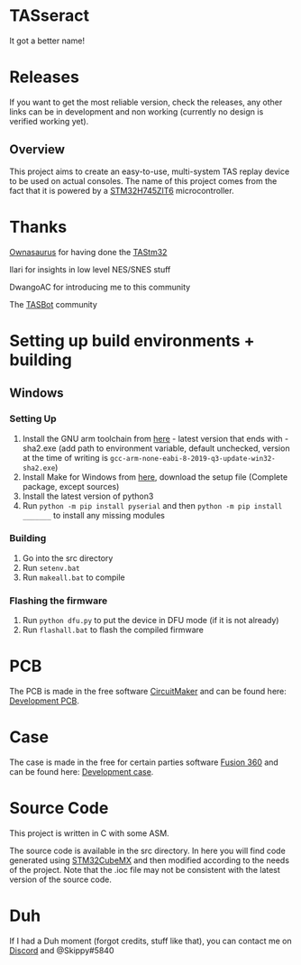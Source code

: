 # TASseract
It got a better name!

# Releases
If you want to get the most reliable version, check the releases, any other links can be in development and non working (currently no design is verified working yet).

## Overview
This project aims to create an easy-to-use, multi-system TAS replay device to be used on actual consoles. The name of this project comes from the fact that it is powered by a [STM32H745ZIT6](https://www.st.com/en/microcontrollers-microprocessors/stm32h745zi.html) microcontroller.

# Thanks
[Ownasaurus](https://github.com/Ownasaurus) for having done the [TAStm32](https://github.com/Ownasaurus/TAStm32)

Ilari for insights in low level NES/SNES stuff

DwangoAC for introducing me to this community

The [TASBot](http://discord.tas.bot) community

# Setting up build environments + building

## Windows
### Setting Up
1. Install the GNU arm toolchain from [here](https://developer.arm.com/tools-and-software/open-source-software/developer-tools/gnu-toolchain/gnu-rm/downloads) - latest version that ends with -sha2.exe (add path to environment variable, default unchecked, version at the time of writing is `gcc-arm-none-eabi-8-2019-q3-update-win32-sha2.exe`)
2. Install Make for Windows from [here](http://gnuwin32.sourceforge.net/packages/make.htm), download the setup file (Complete package, except sources)
3. Install the latest version of python3
4. Run `python -m pip install pyserial` and then `python -m pip install _______` to install any missing modules
### Building
1. Go into the src directory
2. Run `setenv.bat`
3. Run `makeall.bat` to compile
### Flashing the firmware
1. Run `python dfu.py` to put the device in DFU mode (if it is not already)
2. Run `flashall.bat` to flash the compiled firmware

# PCB
The PCB is made in the free software [CircuitMaker](https://circuitmaker.com/) and can be found here: [Development PCB](https://circuitmaker.com/Projects/Details/Hans-Anders-3/TAStm32H745ZIT6).

# Case
The case is made in the free for certain parties software [Fusion 360](http://fusion360.autodesk.com) and can be found here: [Development case](https://a360.co/2Kgfb6K).

# Source Code
This project is written in C with some ASM.

The source code is available in the src directory. In here you will find code generated using [STM32CubeMX](https://www.st.com/en/development-tools/stm32cubemx.html) and then modified according to the needs of the project. Note that the .ioc file may not be consistent with the latest version of the source code.

# Duh
If I had a Duh moment (forgot credits, stuff like that), you can contact me on [Discord](http://discord.tas.bot) and @Skippy#5840
